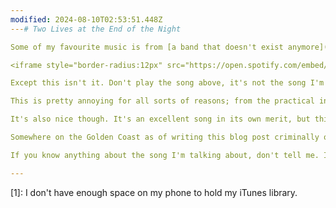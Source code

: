 ```yaml
---
modified: 2024-08-10T02:53:51.448Z
---# Two Lives at the End of the Night

Some of my favourite music is from [a band that doesn't exist anymore](https://open.spotify.com/artist/7nBttqD9rQexTmpXFdCO5Z?si=O3Degil4ST6qAqss53Gfwg), and one of my all-time favourite songs by them is "Two Lives at the End of the Night", the 11th and last track of their excellent 2010 album ["Somewhere on the Golden Coast"](https://open.spotify.com/album/29spYWPjQv78wHbZRQNB6w?si=9m5tY23gRpe_pn7kCllPWA).

<iframe style="border-radius:12px" src="https://open.spotify.com/embed/track/1o2NCy37WMIDJ9bKv5jxRv?utm_source=generator&theme=0" width="100%" height="152" frameBorder="0" allowfullscreen="" allow="autoplay; clipboard-write; encrypted-media; fullscreen; picture-in-picture" loading="lazy"></iframe>

Except this isn't it. Don't play the song above, it's not the song I'm talking about. As any broke middle/high-schooler would at the turn of last decade, I pirated the ablum from a site lost to history to load it up to iTunes. I edited its metadata carefully and manually added the album art and Lyrics for some of the songs. I added only the songs I liked, to save disk space. One of these songs was what the zip wrongly so called "Two Lives at the End of the Night".

This is pretty annoying for all sorts of reasons; from the practical inconvenience of not knowing how to find it for streaming, or search for its lyrics, or even refer to it, to the cognitive displeasure of knowing the name by which I know this song is wrong, and that if I were to ever lose this file I wouldn't be able to listen to this tune again.

It's also nice though. It's an excellent song in its own merit, but this detail also sets it apart. All music takes you back to a moment you shared with that song, but this quirk of this particular tune makes my relationship to the song further stuck in time for me, in a past where the file in your computer _was the song_. It's also a window even further back, to a circumstance I imagine was more common before the internet— like a burned disk you found without a lable, or cazette that only says the artist's name. In an era where on a whim I can conjure up any song on my phone, listen for 5 seconds, lose interest and conjure the 50th of the day, this song comes to my mind longingly because I can't just play it [1]. It's purposeful.

Somewhere on the Golden Coast as of writing this blog post criminally only has 37,220 streams on its most popular song on Spotify— it's an album that's been largely forgotten by many I'm sure. But it's special for me.

If you know anything about the song I'm talking about, don't tell me. I like it this way.

---
```


[1]: I don't have enough space on my phone to hold my iTunes library.

